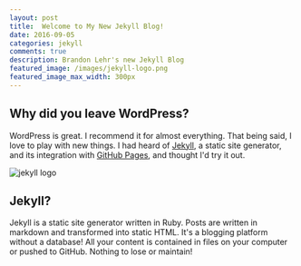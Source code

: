 ```yaml
---
layout: post
title:  Welcome to My New Jekyll Blog!
date: 2016-09-05
categories: jekyll
comments: true
description: Brandon Lehr's new Jekyll Blog
featured_image: /images/jekyll-logo.png
featured_image_max_width: 300px
---
```


## Why did you leave WordPress?

WordPress is great. I recommend it for almost everything. That being said, I love to play with new things. I had heard of [Jekyll](https://jekyllrb.com/), a static site generator, and its integration with [GitHub Pages](https://pages.github.com/), and thought I'd try it out.


<img src="{{ site.baseurl }}{{ page.featured_image }}" alt="jekyll logo" class="img-md img-center" style="max-width:200px;" />

## Jekyll?

Jekyll is a static site generator written in Ruby. Posts are written in markdown and transformed into static HTML. It's a blogging platform without a database! All your content is contained in files on your computer or pushed to GitHub. Nothing to lose or maintain!
